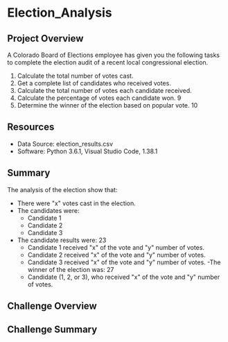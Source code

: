 # Election_Analysis

## Project Overview
A Colorado Board of Elections employee has given you the following tasks to complete the election audit of a recent local congressional election.

1. Calculate the total number of votes cast.
2. Get a complete list of candidates who received votes.
3. Calculate the total number of votes each candidate received.
4. Calculate the percentage of votes each candidate won. 9
5. Determine the winner of the election based on popular vote. 10

## Resources
- Data Source: election_results.csv
- Software: Python 3.6.1, Visual Studio Code, 1.38.1

## Summary
The analysis of the election show that:
- There were "x" votes cast in the election.
- The candidates were:
   - Candidate 1
  - Candidate 2
  - Candidate 3
- The candidate results were: 23
  - Candidate 1 received "x" of the vote and "y" number of votes.
  - Candidate 2 received "x" of the vote and "y" number of votes.
  - Candidate 3 received "x" of the vote and "y" number of votes.
-The winner of the election was: 27
  - Candidate (1, 2, or 3), who received "x" of the vote and "y" number of votes.

## Challenge Overview

## Challenge Summary
